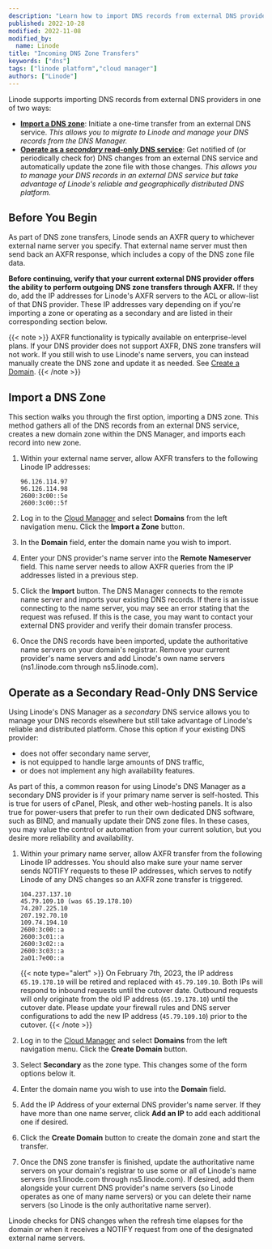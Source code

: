 ```yaml
---
description: "Learn how to import DNS records from external DNS providers by using AXFR transfers"
published: 2022-10-28
modified: 2022-11-08
modified_by:
  name: Linode
title: "Incoming DNS Zone Transfers"
keywords: ["dns"]
tags: ["linode platform","cloud manager"]
authors: ["Linode"]
---
```


Linode supports importing DNS records from external DNS providers in one of two ways:

- [**Import a DNS zone**](#import-a-dns-zone): Initiate a one-time transfer from an external DNS service. *This allows you to migrate to Linode and manage your DNS records from the DNS Manager.*
- [**Operate as a *secondary* read-only DNS service**](#operate-as-a-secondary-read-only-dns-service): Get notified of (or periodically check for) DNS changes from an external DNS service and automatically update the zone file with those changes. *This allows you to manage your DNS records in an external DNS service but take advantage of Linode's reliable and geographically distributed DNS platform.*

## Before You Begin

As part of DNS zone transfers, Linode sends an AXFR query to whichever external name server you specify. That external name server must then send back an AXFR response, which includes a copy of the DNS zone file data.

**Before continuing, verify that your current external DNS provider offers the ability to perform outgoing DNS zone transfers through AXFR.** If they do, add the IP addresses for Linode's AXFR servers to the ACL or allow-list of that DNS provider. These IP addresses vary depending on if you're importing a zone or operating as a secondary and are listed in their corresponding section below.

{{< note >}}
AXFR functionality is typically available on enterprise-level plans. If your DNS provider does not support AXFR, DNS zone transfers will not work. If you still wish to use Linode's name servers, you can instead manually create the DNS zone and update it as needed. See [Create a Domain](/docs/products/networking/dns-manager/guides/create-domain/).
{{< /note >}}

## Import a DNS Zone

This section walks you through the first option, importing a DNS zone. This method gathers all of the DNS records from an external DNS service, creates a new domain zone within the DNS Manager, and imports each record into new zone.

1. Within your external name server, allow AXFR transfers to the following Linode IP addresses:

    ```
    96.126.114.97
    96.126.114.98
    2600:3c00::5e
    2600:3c00::5f
    ```

1. Log in to the [Cloud Manager](https://cloud.linode.com/) and select **Domains** from the left navigation menu. Click the **Import a Zone** button.

1. In the **Domain** field, enter the domain name you wish to import.

1. Enter your DNS provider's name server into the **Remote Nameserver** field. This name server needs to allow AXFR queries from the IP addresses listed in a previous step.

1.  Click the **Import** button. The DNS Manager connects to the remote name server and imports your existing DNS records. If there is an issue connecting to the name server, you may see an error stating that the request was refused. If this is the case, you may want to contact your external DNS provider and verify their domain transfer process.

1. Once the DNS records have been imported, update the authoritative name servers on your domain's registrar. Remove your current provider's name servers and add Linode's own name servers (ns1.linode.com through ns5.linode.com).

## Operate as a Secondary Read-Only DNS Service

Using Linode's DNS Manager as a *secondary* DNS service allows you to manage your DNS records elsewhere but still take advantage of Linode's reliable and distributed platform. Chose this option if your existing DNS provider:

- does not offer secondary name server,
- is not equipped to handle large amounts of DNS traffic,
- or does not implement any high availability features.

As part of this, a common reason for using Linode's DNS Manager as a secondary DNS provider is if your primary name server is self-hosted. This is true for users of cPanel, Plesk, and other web-hosting panels. It is also true for power-users that prefer to run their own dedicated DNS software, such as BIND, and manually update their DNS zone files. In these cases, you may value the control or automation from your current solution, but you desire more reliability and availability.

1. Within your primary name server, allow AXFR transfer from the following Linode IP addresses. You should also make sure your name server sends NOTIFY requests to these IP addresses, which serves to notify Linode of any DNS changes so an AXFR zone transfer is triggered.

    ```
    104.237.137.10
    45.79.109.10 (was 65.19.178.10)
    74.207.225.10
    207.192.70.10
    109.74.194.10
    2600:3c00::a
    2600:3c01::a
    2600:3c02::a
    2600:3c03::a
    2a01:7e00::a
    ```

    {{< note type="alert" >}}
    On February 7th, 2023, the IP address `65.19.178.10` will be retired and replaced with `45.79.109.10`. Both IPs will respond to inbound requests until the cutover date. Outbound requests will only originate from the old IP address (`65.19.178.10`) until the cutover date. Please update your firewall rules and DNS server configurations to add the new IP address (`45.79.109.10`) prior to the cutover.
    {{< /note >}}

1. Log in to the [Cloud Manager](https://cloud.linode.com/) and select **Domains** from the left navigation menu. Click the **Create Domain** button.

1. Select **Secondary** as the zone type. This changes some of the form options below it.

1. Enter the domain name you wish to use into the **Domain** field.

1. Add the IP Address of your external DNS provider's name server. If they have more than one name server, click **Add an IP** to add each additional one if desired.

1. Click the **Create Domain** button to create the domain zone and start the transfer.

1. Once the DNS zone transfer is finished, update the authoritative name servers on your domain's registrar to use some or all of Linode's name servers (ns1.linode.com through ns5.linode.com). If desired, add them alongside your current DNS provider's name servers (so Linode operates as one of many name servers) or you can delete their name servers (so Linode is the only authoritative name server).

Linode checks for DNS changes when the refresh time elapses for the domain *or* when it receives a NOTIFY request from one of the designated external name servers.